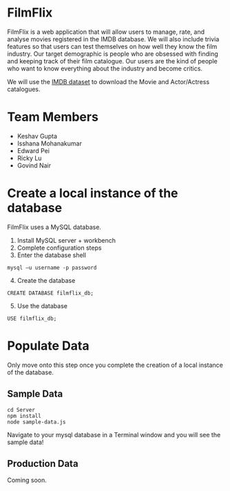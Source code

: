 # FilmFlix

FilmFlix is a web application that will allow users to manage, rate, and analyse movies registered in the IMDB database. We will also include trivia features so that users can test themselves on how well they know the film industry. Our target demographic is people who are obsessed with finding and keeping track of their film catalogue. Our users are the kind of people who want to know everything about the industry and become critics.

We will use the [IMDB dataset](https://datasets.imdbws.com/) to download the Movie and Actor/Actress catalogues. 

# Team Members
- Keshav Gupta 
- Isshana Mohanakumar 
- Edward Pei 
- Ricky Lu
- Govind Nair

# Create a local instance of the database

FilmFlix uses a MySQL database.

1. Install MySQL server + workbench
2. Complete configuration steps
3. Enter the database shell

`mysql –u username -p password`

4. Create the database

`CREATE DATABASE filmflix_db;`

5. Use the database

`USE filmflix_db;`

# Populate Data

Only move onto this step once you complete the creation of a local instance of the database.

## Sample Data

```
cd Server
npm install
node sample-data.js
```

Navigate to your mysql database in a Terminal window and you will see the sample data!

## Production Data

Coming soon.